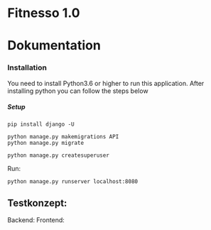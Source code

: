 # Fitnesso 1.0

# Dokumentation

### Installation

You need to install Python3.6 or higher to run this application. After installing python you can follow the steps below

##### Setup

    pip install django -U
    
    python manage.py makemigrations API
    python manage.py migrate 

    python manage.py createsuperuser 
    

Run:

    python manage.py runserver localhost:8080

## Testkonzept:

Backend:
Frontend: